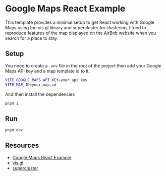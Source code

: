 # Google Maps React Example

This template provides a minimal setup to get React working with Google Maps using the vis.gl library and supercluster for clustering.
I tried to reproduce features of the map displayed on the AirBnb website when you search for a place to stay.

## Setup
You need to create a `.env` file in the root of the project then add your Google Maps API key and a map template id to it.

```bash
VITE_GOOGLE_MAPS_API_KEY=your_api_key
VITE_MAP_ID=your_map_id
```

And then install the dependencies

```bash
pnpm i
```

## Run

```bash
pnpm dev
```

## Resources
- [Google Maps React Example](https://developers.google.com/codelabs/maps-platform/maps-platform-101-react-js)
- [vis.gl](https://vis.gl/react-google-maps/)
- [supercluster](https://github.com/mapbox/supercluster)